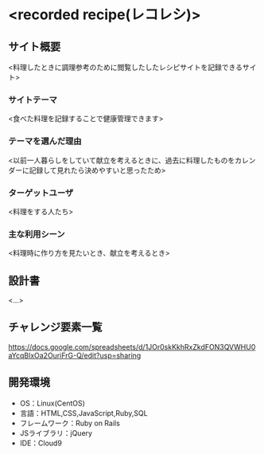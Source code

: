 # <recorded recipe(レコレシ)>

## サイト概要
<料理したときに調理参考のために閲覧したしたレシピサイトを記録できるサイト>

### サイトテーマ
<食べた料理を記録することで健康管理できます>

### テーマを選んだ理由
<以前一人暮らしをしていて献立を考えるときに、過去に料理したものをカレンダーに記録して見れたら決めやすいと思ったため>

### ターゲットユーザ
<料理をする人たち>

### 主な利用シーン
<料理時に作り方を見たいとき、献立を考えるとき>

## 設計書
<...>

## チャレンジ要素一覧
<https://docs.google.com/spreadsheets/d/1JOr0skKkhRxZkdFON3QVWHU0aYcqBlxOa2OuriFrG-Q/edit?usp=sharing>

## 開発環境
- OS：Linux(CentOS)
- 言語：HTML,CSS,JavaScript,Ruby,SQL
- フレームワーク：Ruby on Rails
- JSライブラリ：jQuery
- IDE：Cloud9
